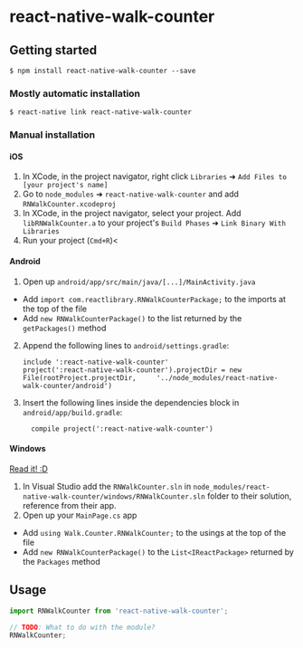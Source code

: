 
# react-native-walk-counter

## Getting started

`$ npm install react-native-walk-counter --save`

### Mostly automatic installation

`$ react-native link react-native-walk-counter`

### Manual installation


#### iOS

1. In XCode, in the project navigator, right click `Libraries` ➜ `Add Files to [your project's name]`
2. Go to `node_modules` ➜ `react-native-walk-counter` and add `RNWalkCounter.xcodeproj`
3. In XCode, in the project navigator, select your project. Add `libRNWalkCounter.a` to your project's `Build Phases` ➜ `Link Binary With Libraries`
4. Run your project (`Cmd+R`)<

#### Android

1. Open up `android/app/src/main/java/[...]/MainActivity.java`
  - Add `import com.reactlibrary.RNWalkCounterPackage;` to the imports at the top of the file
  - Add `new RNWalkCounterPackage()` to the list returned by the `getPackages()` method
2. Append the following lines to `android/settings.gradle`:
  	```
  	include ':react-native-walk-counter'
  	project(':react-native-walk-counter').projectDir = new File(rootProject.projectDir, 	'../node_modules/react-native-walk-counter/android')
  	```
3. Insert the following lines inside the dependencies block in `android/app/build.gradle`:
  	```
      compile project(':react-native-walk-counter')
  	```

#### Windows
[Read it! :D](https://github.com/ReactWindows/react-native)

1. In Visual Studio add the `RNWalkCounter.sln` in `node_modules/react-native-walk-counter/windows/RNWalkCounter.sln` folder to their solution, reference from their app.
2. Open up your `MainPage.cs` app
  - Add `using Walk.Counter.RNWalkCounter;` to the usings at the top of the file
  - Add `new RNWalkCounterPackage()` to the `List<IReactPackage>` returned by the `Packages` method


## Usage
```javascript
import RNWalkCounter from 'react-native-walk-counter';

// TODO: What to do with the module?
RNWalkCounter;
```
  